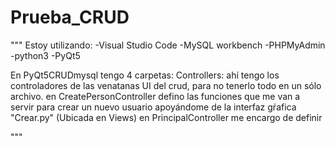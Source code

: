 # Prueba_CRUD
"""
Estoy utilizando:
	-Visual Studio Code
	-MySQL workbench
	-PHPMyAdmin
	-python3
	-PyQt5
	
	
En PyQt5CRUDmysql tengo 4 carpetas:
	Controllers:
		ahí tengo los controladores de las venatanas UI del crud, 
    para no tenerlo todo en un sólo archivo.
    en CreatePersonController defino las funciones que me van a servir para crear un nuevo usuario apoyándome de la  interfaz gŕafica "Crear.py" (Ubicada en Views)
    en PrincipalController me encargo de definir 
    







"""

